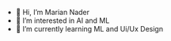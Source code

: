- 👋 Hi, I’m Marian Nader
- 👀 I’m interested in AI and ML 
- 🌱 I’m currently learning ML and Ui/Ux Design
